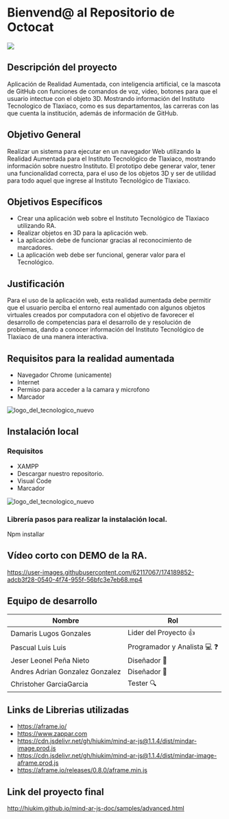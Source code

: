 # **Bienvend@ al Repositorio de Octocat**
<img src="https://user-images.githubusercontent.com/62117067/173270898-aaa65555-ce06-4fdc-b671-65fe422bec2f.gif">

## Descripción del proyecto 
Aplicación de Realidad Aumentada, con inteligencia artificial, ce la mascota de GitHub con funciones de comandos de voz, video, botones para que el usuario intectue con el objeto 3D. Mostrando información del Instituto Tecnologico de Tlaxiaco, como es sus departamentos, las carreras con las que cuenta la institución, además de información de GitHub. 

## Objetivo General 
Realizar un sistema para ejecutar en un navegador Web utilizando la Realidad Aumentada para el Instituto Tecnológico de Tlaxiaco, mostrando información sobre nuestro Instituto. El prototipo debe generar valor, tener una funcionalidad correcta, para el uso de los objetos 3D y  ser de utilidad para todo aquel que ingrese al Instituto Tecnológico de Tlaxiaco.

## Objetivos Específicos 
* Crear una aplicación web sobre el Instituto Tecnológico de Tlaxiaco utilizando RA.
* Realizar objetos en 3D para la aplicación web.
* La aplicación debe de funcionar gracias al reconocimiento de marcadores.
* La aplicación web debe ser funcional, generar valor para el Tecnológico.

## Justificación 
Para el uso de la aplicación web, esta realidad aumentada debe permitir que el usuario perciba el entorno real aumentado con algunos objetos virtuales creados por computadora con el objetivo de favorecer el  desarrollo de competencias para el desarrollo de y resolución de problemas, dando a conocer información del Instituto Tecnológico de Tlaxiaco de una manera interactiva.

## Requisitos para la realidad aumentada 
* Navegador Chrome (unicamente) 
* Internet
* Permiso para acceder a la camara y microfono
* Marcador 

![logo_del_tecnologico_nuevo](https://user-images.githubusercontent.com/62117067/174324287-86ab22ff-1fa7-48a2-87c3-8fdebffd6dfa.png)


## Instalación  local 
### Requisitos 
* XAMPP 
* Descargar nuestro repositorio.
* Visual Code
* Marcador 

![logo_del_tecnologico_nuevo](https://user-images.githubusercontent.com/62117067/174324287-86ab22ff-1fa7-48a2-87c3-8fdebffd6dfa.png)

### Librería pasos para realizar la instalación local.
Npm installar  

## Vídeo corto con DEMO de la RA. 

https://user-images.githubusercontent.com/62117067/174189852-adcb3f28-0540-4f74-955f-56bfc3e7eb68.mp4

## Equipo de desarrollo
| **Nombre** | **Rol** | 
  |------------|-----|
  |Damaris Lugos Gonzales | Lider del Proyecto :+1:
  |Pascual Luis Luis    |Programador y Analista :computer: :question:
  |Jeser Leonel Peña Nieto| Diseñador :dizzy:
  |Andres Adrian Gonzalez Gonzalez | Diseñador :dizzy:
  |Christoher GarciaGarcia| Tester :mag:
  
## Links de Librerias utilizadas 
* https://aframe.io/
* https://www.zappar.com
* https://cdn.jsdelivr.net/gh/hiukim/mind-ar-js@1.1.4/dist/mindar-image.prod.js
* https://cdn.jsdelivr.net/gh/hiukim/mind-ar-js@1.1.4/dist/mindar-image-aframe.prod.js
* https://aframe.io/releases/0.8.0/aframe.min.js
## Link del proyecto final 

http://hiukim.github.io/mind-ar-js-doc/samples/advanced.html


